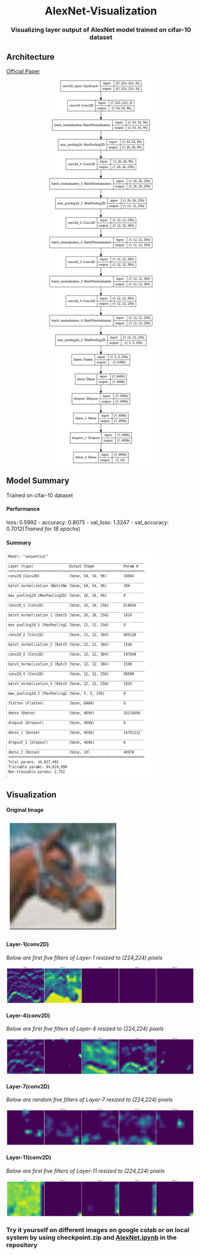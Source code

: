 </p>
<h1 align="center">
  AlexNet-Visualization
</h1>
 <h3 align="center">
  Visualizing layer output of AlexNet model trained on cifar-10 dataset
</h3>

## Architecture

<a href='https://papers.nips.cc/paper/4824-imagenet-classification-with-deep-convolutional-neural-networks'>Official Paper</a>

<p align="center">
  <a>
    <img src="./index.png"/>
  </a>
  </p>
  
  
## Model Summary

Trained on cifar-10 dataset
#### Performance
  loss: 0.5992 - accuracy: 0.8075 - val_loss: 1.3247 - val_accuracy: 0.7012(*Trained for 18 epochs*)
#### Summary
  <a>
    <img src="./summary.png" width="400" height ="600"/>
  </a>

## Visualization

#### Original Image
 <a>
    <img src="./orig.png" width="300" height ="300"/>
 </a>
 
#### Layer-1(conv2D)
*Below are first five filters of Layer-1 resized to (224,224) pixels*

 <a>
    <img src="./layer_1.png" width="500" height ="100"/>
 </a>
 
#### Layer-4(conv2D)
*Below are first five filters of Layer-4 resized to (224,224) pixels*

 <a>
    <img src="./layer_4.png" width="500" height ="100"/>
 </a>
 
 #### Layer-7(conv2D)
 *Below are random five filters of Layer-7 resized to (224,224) pixels*
 
 <a>
    <img src="./layer_7.png" width="500" height ="100"/>
 </a>
 
 #### Layer-11(conv2D)
 *Below are first five filters of Layer-11 resized to (224,224) pixels*
 
  <a>
    <img src="./layer_11.png" width="500" height ="100"/>
 </a>
 
 
 ### Try it yourself on different images on google colab or on local system by using checkpoint.zip and <a href='https://github.com/ishanExtreme/AlexNet-Visualization/blob/master/AlexNet.ipynb'>AlexNet.ipynb</a> in the repository



